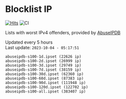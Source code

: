 # Blocklist IP

[![Hits](https://hits.seeyoufarm.com/api/count/incr/badge.svg?url=https%3A%2F%2Fgithub.com%2Fborestad%2Fblocklist-ip%2F&count_bg=%2379C83D&title_bg=%23555555&icon=&icon_color=%23E7E7E7&title=hits&edge_flat=false)](https://hits.seeyoufarm.com)  ![CI](https://img.shields.io/github/workflow/status/borestad/blocklist-ip/CI?style=flat-square)

Lists with worst IPv4 offenders, provided by [AbuseIPDB](https://www.abuseipdb.com/)

<!-- FOOTER-PLACEHOLDER -->
Updated every 5 hours<br>
Last update: `2023-10-04 - 05:17:51`
```
abuseipdb-s100-1d.ipset (22626 ip)
abuseipdb-s100-2d.ipset (26999 ip)
abuseipdb-s100-3d.ipset (29749 ip)
abuseipdb-s100-7d.ipset (38159 ip)
abuseipdb-s100-30d.ipset (62360 ip)
abuseipdb-s100-60d.ipset (87383 ip)
abuseipdb-s100-90d.ipset (111948 ip)
abuseipdb-s100-120d.ipset (122702 ip)
abuseipdb-s100-all.ipset (383407 ip)
```
